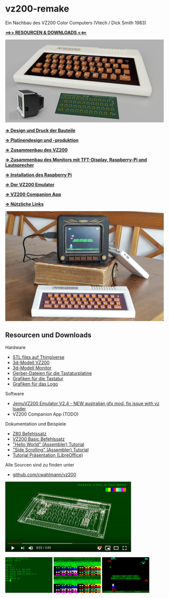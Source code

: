 # vz200-remake
Ein Nachbau des VZ200 Color Computers (Vtech / Dick Smith 1983)

**[==>> RESOURCEN & DOWNLOADS <<==](#resourcen-und-downloads)** 

![Teaser](images/vz200-teaser.jpg "VZ200 - 70%")

**[=> Design und Druck der Bauteile](01_druck.md)**

**[=> Platinendesign und -produktion](02_platinendesign.md)**

**[=> Zusammenbau des VZ200](03_zusammenbau_vz200.md)**

**[=> Zusammenbau des Monitors mit TFT-Display, Raspberry-Pi und Lautsprecher](04_zusammenbau_monitor.md)**

**[=> Installation des Raspberry Pi](05_installation.md)**

**[=> Der VZ200 Emulator](06_emulator.md)**

**[=> VZ200 Companion App](apps/README.md)**

**[=> Nützliche Links](08_links.md)**

![Prototyp](images/resized/VZ200-komplett-5Zoll-Monitor-TheHunter.jpg "VZ200 - 70%")

## Resourcen und Downloads

Hardware
* [STL files auf Thingiverse](https://www.thingiverse.com/thing:4415555)
* [3d-Modell VZ200](resources/3d-model/vz200.f3d)
* [3d-Modell Monitor](resources/3d-model/Monitor_5-Zoll.f3d) 
* [Gerber-Dateien für die Tastaturplatine](resources/gerber/vz200-keyboard-layout.zip)
* [Grafiken für die Tastatur](resources/aufkleber/Aufkleber-2x70perc.png)
* [Grafiken für das Logo](resources/aufkleber/logo_7x70perc_A4.png)

Software
* [JemuVZ200 Emulator V2.4 - NEW australian gfx mod, fix issue with vz loader](resources/releases/JemuVZ200-2.4.zip)
* VZ200 Companion App (TODO)

Dokumentation und Beispiele
* [Z80 Befehlssatz](resources/doc/z80.pdf)
* [VZ200 Basic Befehlssatz](resources/doc/VZ200-Basic.pdf)
* ["Hello World" (Assembler) Tutorial](resources/doc/tutorial/hello-world-asm-tutorial.pdf)
* ["Side Scrolling" (Assembler) Tutorial](resources/doc/tutorial/side-scroll-asm-tutorial.pdf)
* [Tutorial Präsentation (LibreOffice)](resources/doc/tutorial/VZ200-tutorial.odp)

Alle Sourcen sind zu finden unter
* [github.com/cwahlmann/vz200](https://github.com/cwahlmann/vz200)

[![VZ200 Presentation Makerfaire](images/vz200-remake-presentation-youtube.png)](https://www.youtube.com/watch?v=7TxQ1y71ufA)

![Screenshot_02](images/screenshot_02.png "Basic Programming")
![Screenshot_03](images/screenshot_03.png "Charset")
![Screenshot_05](images/screenshot_05.png "the hunter - bit by a bat")
